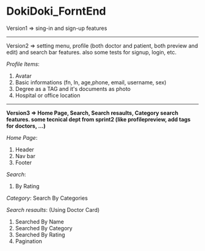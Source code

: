 # DokiDoki_ForntEnd

Version1 => sing-in and sign-up features

---

Version2 => setting menu, profile (both doctor and patient, both preview and edit) and search bar features. also some tests for signup, login, etc.

_Profile Items_:

1. Avatar
2. Basic informations (fn, ln, age,phone, email, username, sex)
3. Degree as a TAG and it's documents as photo
4. Hospital or office location

---

**Version3 => Home Page, Search, Search resaults, Category search features. some tecnical dept from sprint2 (like profilepreview, add tags for doctors, ...)**

_Home Page_:

1. Header
2. Nav bar
3. Footer

_Search_:

1. By Rating

_Category_:
Search By Categories

_Search resaults_: (Using Doctor Card)

1. Searched By Name
2. Searched By Category
3. Searched By Rating
4. Pagination
